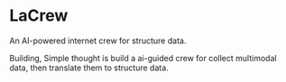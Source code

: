 # LaCrew
An AI-powered internet crew for structure data.

Building, Simple thought is build a ai-guided crew for collect multimodal data, then translate them to structure data.
